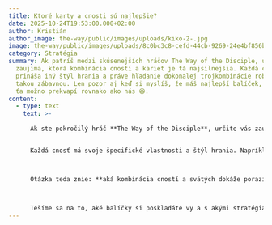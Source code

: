 ```yaml
---
title: Ktoré karty a cnosti sú najlepšie?
date: 2025-10-24T19:53:00.000+02:00
author: Kristián
author_image: the-way/public/images/uploads/kiko-2-.jpg
image: the-way/public/images/uploads/8c0bc3c8-cefd-44cb-9269-24e4bf856bd6.png
category: Stratégia
summary: Ak patríš medzi skúsenejších hráčov The Way of the Disciple, určite ťa
  zaujíma, ktorá kombinácia cností a kariet je tá najsilnejšia. Každá cnosť
  prináša iný štýl hrania a práve hľadanie dokonalej trojkombinácie robí hru
  takou zábavnou. Len pozor aj keď si myslíš, že máš najlepší balíček, Matúšov
  ťa možno prekvapí rovnako ako nás 😆.
content:
  - type: text
    text: >-
      
      Ak ste pokročilý hráč **The Way of the Disciple**, určite vás zaujíma, ktorá kombinácia kariet je najefektívnejšia. V hre je päť farieb a pri stavbe balíčka sa často oplatí zamerať na **tri cnosti**, pretože to prirodzene vychádza z definície víťaznej podmienky v základnom režime. Samozrejme, hra sa dá vyhrať aj inou kombináciou, no sústredenie sa na tri cnosti je prvá stratégia, s ktorou sa hráči zoznámia a ktorá dáva veľký zmysel.


      Každá cnosť má svoje špecifické vlastnosti a štýl hrania. Napríklad **Kniha** sa zameriava hlavne na dobré ťahanie kariet, zatiaľ čo **Oheň** sa sústreďuje na reakcie voči súperovi. Hneď pri prvom stavaní balíčka (alebo dokonca ešte pri kúpe štartovacieho setu) si hráč vyberá tri aspekty hry, na ktoré chce svoj balíček zamerať. Hru sme dlho balancovali, takže jednotlivé cnosti a ich príslušní svätci sú dobre vyrovnaní. Napriek tomu však nie sú úplne rovnako silní a práve v tom spočíva zábava. Každý hráč sa snaží vytvoriť kombináciu, ktorá bude čo najefektívnejšia.



      Otázka teda znie: **aká kombinácia cností a svätých dokáže poraziť čo najviac iných balíčkov?** Osobne mám jasného favorita, aj keď proti Matúšovmu balíčku prehrávam už 4:1 😆.



      Tešíme sa na to, aké balíčky si poskladáte vy a s akými stratégiami (s ktorými sme možno ani vôbec nerátali, prídete).
---
```

